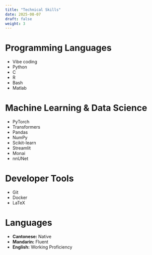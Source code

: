 ```yaml
---
title: "Technical Skills"
date: 2025-08-07
draft: false
weight: 3
---
```


# Programming Languages
- Vibe coding
- Python
- C
- R
- Bash
- Matlab


# Machine Learning & Data Science
- PyTorch
- Transformers
- Pandas
- NumPy
- Scikit-learn
- Streamlit
- Monai
- nnUNet

# Developer Tools
- Git
- Docker
- LaTeX

# Languages
- **Cantonese:** Native
- **Mandarin:** Fluent
- **English:** Working Proficiency